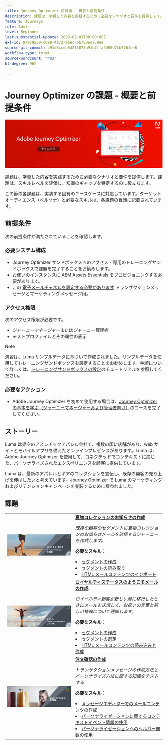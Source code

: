 ```yaml
---
title: Journey Optimizer の課題 - 概要と前提条件
description: 課題は、学習した内容を実践するために必要なシナリオと要件を提供します。各課題では、実装する固有のユースケースに取り組みます。
feature: Journeys
role: Admin
level: Beginner
last-substantial-update: 2023-02-01T00:00:00Z
exl-id: 87a79560-c098-4e72-abec-6b750ec730ee
source-git-commit: b91d6ccdb54213873b91b7ffa9d95d7cb5261ee8
workflow-type: tm+mt
source-wordcount: '482'
ht-degree: 96%

---
```


# Journey Optimizer の課題 - 概要と前提条件

![AJO 課題バナー](./assets/ajo-banner-challenges.png)

課題は、学習した内容を実践するために必要なシナリオと要件を提供します。課題は、スキルレベルを評価し、知識のギャップを特定するのに役立ちます。

この節の各課題は、実装する固有のユースケースに対応しています。ターゲットオーディエンス（ペルソナ）と必要なスキルは、各課題の冒頭に記載されています。

## 前提条件

次の前提条件が満たされていることを確認します。

### 必要システム構成

* Journey Optimizer サンドボックスへのアクセス - 専用のトレーニングサンドボックスで課題を完了することをお勧めします。
* お使いのインスタンスに AEM Assets Essentials をプロビジョニングする必要があります。
* この [電子メールチャネルを設定する必要があります](https://experienceleague.adobe.com/docs/journey-optimizer/using/configuration/channel-surfaces.html) トランザクションメッセージとマーケティングメッセージ用。

### アクセス権限

次のアクセス権限が必要です。

* *ジャーニーマネージャー*&#x200B;または&#x200B;*ジャーニー管理者*
* テストプロファイルとその属性の表示

>[!NOTE]
> 演習は、Luma サンプルデータに基づいて作成されました。サンプルデータを使用してトレーニングサンドボックスを設定することをお勧めします。手順について詳しくは、[トレーニングサンドボックスの設定](/help/tutorial-configure-a-training-sandbox/introduction-and-prerequisites.md)のチュートリアルを参照してください。

### 必要なアクション

* Adobe Journey Optimizer を初めて使用する場合は、[Journey Optimizer の基本を学ぶ（ジャーニーマネージャーおよび管理者向け）](https://experienceleague.adobe.com/docs/courses/using/journeyoptimizer-u-1-2022-1-1-0.html?lang=ja)のコースを完了してください。

## ストーリー

Luma は架空のアスレチックアパレル会社で、複数の国に店舗があり、web サイトとモバイルアプリを備えたオンラインプレゼンスがあります。Luma は、Adobe Journey Optimizer を使用して、コネクテッドでコンテキストに応じた、パーソナライズされたエクスペリエンスを顧客に提供しています。

Luma は、最新のアパレルとギアのコレクションを宣伝し、既存の顧客の売り上げを伸ばしたいと考えています。Journey Optimizer で Luma のマーケティングおよびリテンションキャンペーンを実装するために雇われました。

## 課題

<table>
<tr>
<td>
 <div>
      <a href="summer-collection-announcement-challenge.md">
        <img alt="夏物コレクションのお知らせ用の画像" src="./assets/email-assets/luma-transactional-onboarding-3.png"/>
      </a>
      </div>
  </td>
  <td>
   <strong><a href="summer-collection-announcement-challenge.md">夏物コレクションのお知らせの作成 </strong>
    </a>
      <p>
      <em>既存の顧客のセグメントに夏物コレクションのお知らせメールを送信するジャーニーを作成します。</em>
      <p>
      <b>必要なスキル：</b>
      <li><a href="https://experienceleague.adobe.com/docs/journey-optimizer-learn/tutorials/profiles-segments-subscriptions/create-segments.html?lang=ja"> セグメントの作成</li>
      <li><a href="https://experienceleague.adobe.com/docs/journey-optimizer-learn/tutorials/create-journeys/use-case-read-segment.html?lang=ja">セグメントの読み取り</li>
       <li><a href="https://experienceleague.adobe.com/docs/journey-optimizer-learn/tutorials/email-channel/import-and-author-html-email-content.html?lang=ja">HTML メールコンテンツのインポート</li>
  </td>
  </tr>
   <tr>
    <td>
    <div>
    <a>
      <img alt="ようこそ" src="./assets/email-assets/luma-transactional-onboarding-1.png"/>
    </a>
    </div>
    <td>
    <div >
      <a><strong><a href="loyalty-status-welcome-email-challenge.md">ロイヤルティステータスのようこそメールの作成</strong></a>
    </div>
    <p>
    <em>ロイヤルティ顧客が新しい層に移行したときにメールを送信して、お祝いの言葉と新しい特典について通知します。</em>
    <p>
    <b>必要なスキル：</b>
      <li><a href="https://experienceleague.adobe.com/docs/journey-optimizer-learn/tutorials/profiles-segments-subscriptions/create-segments.html?lang=ja"> セグメントの作成</li>
      <li><a href="https://experienceleague.adobe.com/docs/journey-optimizer-learn/tutorials/create-journeys/use-case-read-segment-qualification.html?lang=ja">セグメントの選定</li>
      <li><a href="https://experienceleague.adobe.com/docs/journey-optimizer-learn/tutorials/email-channel/import-and-author-html-email-content.html?lang=ja">HTML メールコンテンツの読み込みと作成</li>
  </td>
  </tr>
  <tr>
  <td>
  <div>
    <a href="order-confirmation-challenge.md">
      <img alt="Luma メール" src="./assets/email-assets/luma-transactional-order-confirmation.png"/>
    </a>
  </td>
  <td>
      <a href="order-confirmation-challenge.md"><strong><a href="order-confirmation-challenge.md">注文確認の作成</strong></a>
    <div>
    <p>
    <em>トランザクションメッセージの作成方法とパーソナライズ方法に関する知識をテストする</em>
    <p>
    <b>必要なスキル：</b>
      <li><a href="https://experienceleague.adobe.com/docs/journey-optimizer-learn/tutorials/email-channel/create-content-with-the-email-designer.html?lang=ja"> メッセージエディターでのメールコンテンツの作成</li>
      <li><a href="https://experienceleague.adobe.com/docs/journey-optimizer-learn/tutorials/personalize-content/use-contextual-event-information-for-personalization.html?lang=ja">パーソナライゼーションに関するコンテキストイベント情報の使用</li>
      <li><a href="https://experienceleague.adobe.com/docs/journey-optimizer-learn/tutorials/personalize-content/use-helper-functions-for-personalization.html?lang=ja">パーソナライゼーションへのヘルパー関数の使用</li>
  </td>
</table>
